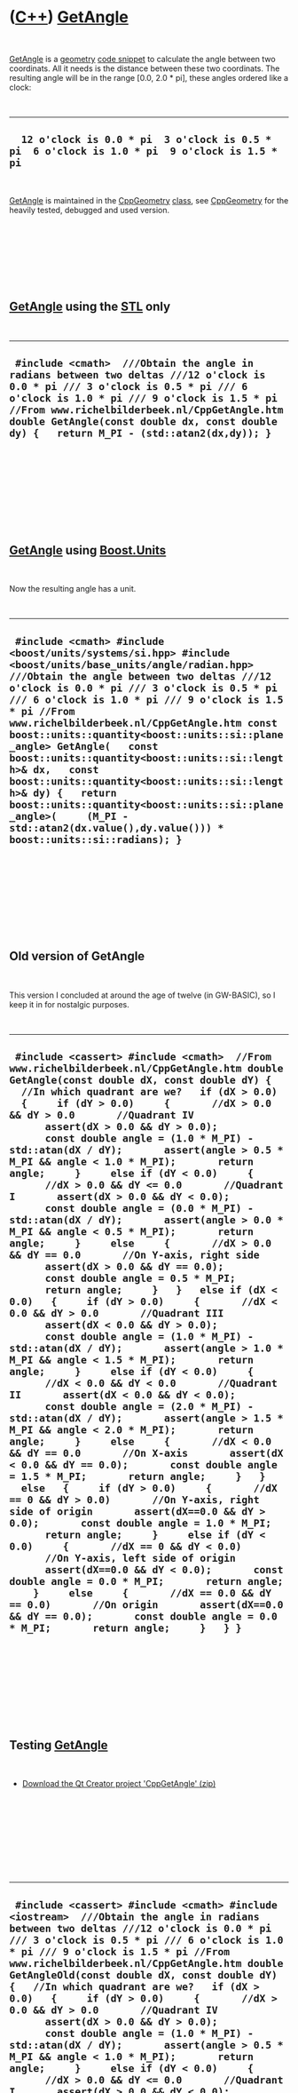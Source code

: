 
 

 

 

 

 

([C++](Cpp.md)) [GetAngle](CppGetAngle.md)
============================================

 

[GetAngle](CppGetAngle.md) is a [geometry](CppGeometry.md) [code
snippet](CppCodeSnippets.md) to calculate the angle between two
coordinats. All it needs is the distance between these two coordinats.
The resulting angle will be in the range \[0.0, 2.0 \* pi\], these
angles ordered like a clock:

 

  -------------------------------------------------------------------------------------------------
  `  12 o'clock is 0.0 * pi  3 o'clock is 0.5 * pi  6 o'clock is 1.0 * pi  9 o'clock is 1.5 * pi`
  -------------------------------------------------------------------------------------------------

 

[GetAngle](CppGetAngle.md) is maintained in the
[CppGeometry](CppGeometry.md) [class](CppClass.md), see
[CppGeometry](CppGeometry.md) for the heavily tested, debugged and used
version.

 

 

 

 

[GetAngle](CppGetAngle.md) using the [STL](CppStl.md) only
------------------------------------------------------------

 

  --------------------------------------------------------------------------------------------------------------------------------------------------------------------------------------------------------------------------------------------------------------------------------------------------------------------------
  ` #include <cmath>  ///Obtain the angle in radians between two deltas ///12 o'clock is 0.0 * pi /// 3 o'clock is 0.5 * pi /// 6 o'clock is 1.0 * pi /// 9 o'clock is 1.5 * pi //From www.richelbilderbeek.nl/CppGetAngle.htm double GetAngle(const double dx, const double dy) {   return M_PI - (std::atan2(dx,dy)); }`
  --------------------------------------------------------------------------------------------------------------------------------------------------------------------------------------------------------------------------------------------------------------------------------------------------------------------------

 

 

 

 

 

[GetAngle](CppGetAngle.md) using [Boost.Units](CppUnits.md)
-------------------------------------------------------------

 

Now the resulting angle has a unit.

 

  ----------------------------------------------------------------------------------------------------------------------------------------------------------------------------------------------------------------------------------------------------------------------------------------------------------------------------------------------------------------------------------------------------------------------------------------------------------------------------------------------------------------------------------------------------------------------------------------------------------------------------------------------------------------
  ` #include <cmath> #include <boost/units/systems/si.hpp> #include <boost/units/base_units/angle/radian.hpp>  ///Obtain the angle between two deltas ///12 o'clock is 0.0 * pi /// 3 o'clock is 0.5 * pi /// 6 o'clock is 1.0 * pi /// 9 o'clock is 1.5 * pi //From www.richelbilderbeek.nl/CppGetAngle.htm const boost::units::quantity<boost::units::si::plane_angle> GetAngle(   const boost::units::quantity<boost::units::si::length>& dx,   const boost::units::quantity<boost::units::si::length>& dy) {   return boost::units::quantity<boost::units::si::plane_angle>(     (M_PI - std::atan2(dx.value(),dy.value())) * boost::units::si::radians); }`
  ----------------------------------------------------------------------------------------------------------------------------------------------------------------------------------------------------------------------------------------------------------------------------------------------------------------------------------------------------------------------------------------------------------------------------------------------------------------------------------------------------------------------------------------------------------------------------------------------------------------------------------------------------------------

 

 

 

 

 

Old version of GetAngle
-----------------------

 

This version I concluded at around the age of twelve (in GW-BASIC), so I
keep it in for nostalgic purposes.

 

  -------------------------------------------------------------------------------------------------------------------------------------------------------------------------------------------------------------------------------------------------------------------------------------------------------------------------------------------------------------------------------------------------------------------------------------------------------------------------------------------------------------------------------------------------------------------------------------------------------------------------------------------------------------------------------------------------------------------------------------------------------------------------------------------------------------------------------------------------------------------------------------------------------------------------------------------------------------------------------------------------------------------------------------------------------------------------------------------------------------------------------------------------------------------------------------------------------------------------------------------------------------------------------------------------------------------------------------------------------------------------------------------------------------------------------------------------------------------------------------------------------------------------------------------------------------------------------------------------------------------------------------------------------------------------------------------------------------------------------------------------------------------------------------------------------------------------------------------------------------------------------------------------------------------------------------------------------------------------------------------------------------------------------------------------------------------------------------------------------------------------------------------------------------------------------------------------------------------------------------------------
  ` #include <cassert> #include <cmath>  //From www.richelbilderbeek.nl/CppGetAngle.htm double GetAngle(const double dX, const double dY) {   //In which quadrant are we?   if (dX > 0.0)   {     if (dY > 0.0)     {       //dX > 0.0 && dY > 0.0       //Quadrant IV       assert(dX > 0.0 && dY > 0.0);       const double angle = (1.0 * M_PI) - std::atan(dX / dY);       assert(angle > 0.5 * M_PI && angle < 1.0 * M_PI);       return angle;     }     else if (dY < 0.0)     {       //dX > 0.0 && dY <= 0.0       //Quadrant I       assert(dX > 0.0 && dY < 0.0);       const double angle = (0.0 * M_PI) - std::atan(dX / dY);       assert(angle > 0.0 * M_PI && angle < 0.5 * M_PI);       return angle;     }     else     {       //dX > 0.0 && dY == 0.0       //On Y-axis, right side       assert(dX > 0.0 && dY == 0.0);       const double angle = 0.5 * M_PI;       return angle;     }   }   else if (dX < 0.0)   {     if (dY > 0.0)     {       //dX < 0.0 && dY > 0.0       //Quadrant III       assert(dX < 0.0 && dY > 0.0);       const double angle = (1.0 * M_PI) - std::atan(dX / dY);       assert(angle > 1.0 * M_PI && angle < 1.5 * M_PI);       return angle;     }     else if (dY < 0.0)     {       //dX < 0.0 && dY < 0.0       //Quadrant II       assert(dX < 0.0 && dY < 0.0);       const double angle = (2.0 * M_PI) - std::atan(dX / dY);       assert(angle > 1.5 * M_PI && angle < 2.0 * M_PI);       return angle;     }     else     {       //dX < 0.0 && dY == 0.0       //On X-axis       assert(dX < 0.0 && dY == 0.0);       const double angle = 1.5 * M_PI;       return angle;     }   }   else   {     if (dY > 0.0)     {       //dX == 0 && dY > 0.0)       //On Y-axis, right side of origin       assert(dX==0.0 && dY > 0.0);       const double angle = 1.0 * M_PI;       return angle;     }     else if (dY < 0.0)     {       //dX == 0 && dY < 0.0)       //On Y-axis, left side of origin       assert(dX==0.0 && dY < 0.0);       const double angle = 0.0 * M_PI;       return angle;     }     else     {       //dX == 0.0 && dY == 0.0)       //On origin       assert(dX==0.0 && dY == 0.0);       const double angle = 0.0 * M_PI;       return angle;     }   } }`
  -------------------------------------------------------------------------------------------------------------------------------------------------------------------------------------------------------------------------------------------------------------------------------------------------------------------------------------------------------------------------------------------------------------------------------------------------------------------------------------------------------------------------------------------------------------------------------------------------------------------------------------------------------------------------------------------------------------------------------------------------------------------------------------------------------------------------------------------------------------------------------------------------------------------------------------------------------------------------------------------------------------------------------------------------------------------------------------------------------------------------------------------------------------------------------------------------------------------------------------------------------------------------------------------------------------------------------------------------------------------------------------------------------------------------------------------------------------------------------------------------------------------------------------------------------------------------------------------------------------------------------------------------------------------------------------------------------------------------------------------------------------------------------------------------------------------------------------------------------------------------------------------------------------------------------------------------------------------------------------------------------------------------------------------------------------------------------------------------------------------------------------------------------------------------------------------------------------------------------------------------

 

 

 

 

 

Testing [GetAngle](CppGetAngle.md)
-----------------------------------

 

-   [Download the Qt Creator project
    'CppGetAngle' (zip)](CppGetAngle.zip)

 

 

 

 

 

  ------------------------------------------------------------------------------------------------------------------------------------------------------------------------------------------------------------------------------------------------------------------------------------------------------------------------------------------------------------------------------------------------------------------------------------------------------------------------------------------------------------------------------------------------------------------------------------------------------------------------------------------------------------------------------------------------------------------------------------------------------------------------------------------------------------------------------------------------------------------------------------------------------------------------------------------------------------------------------------------------------------------------------------------------------------------------------------------------------------------------------------------------------------------------------------------------------------------------------------------------------------------------------------------------------------------------------------------------------------------------------------------------------------------------------------------------------------------------------------------------------------------------------------------------------------------------------------------------------------------------------------------------------------------------------------------------------------------------------------------------------------------------------------------------------------------------------------------------------------------------------------------------------------------------------------------------------------------------------------------------------------------------------------------------------------------------------------------------------------------------------------------------------------------------------------------------------------------------------------------------------------------------------------------------------------------------------------------------------------------------------------------------------------------------------------------------------------------------------------------------------------------------------------------------------------------------------------------------------------------------------------------------------------------------------------------------------------------------------------------------------------------------------------------------------------------------------------------------------------------------------------------------------------------------------------------------------------------------------------------------------------------------------------------------------------------------------------------------------------------------------------------------------------------------------------------------------------------------------------------------------------------------------------------------------------------------------------------------------------------------------------------------------------------------------------------------------------------------------------------------------------------------------------------------------------------------------------------------------------------------------------------------------------------------------------------------------------------------------------------------------------------------------------------------------------------------------------------------------------------------------------------------------------------------------------------------------------------------------------------------------------------------------------------------------------------------------------------------------------------------------------------------------------------------------------------------------------------------------------------------------------------------------------------------------------------------------------------------------------------------------------------------------------------------------------------------------------------------------------------------------------------------------------------------------------------------------------------------------------------------------------------------------------------------------------------------------------------------------------------------------------------------------------------------------------------------------------------------------------------------------------------------------------------------------------------------------------------------------------------------------------------------------------------------------------------------------------------------------------------------------------------------------------------------------------------------------------------------------------------------------------------------------------------------------------------------------------------------------------------------------------------------------------------------------------------------------------------------------------------------------------------------------------------------------------------------------------------------------------------------------------------------------------------------------------------------------------------------------------------------------------------------------------------------
  ` #include <cassert> #include <cmath> #include <iostream>  ///Obtain the angle in radians between two deltas ///12 o'clock is 0.0 * pi /// 3 o'clock is 0.5 * pi /// 6 o'clock is 1.0 * pi /// 9 o'clock is 1.5 * pi //From www.richelbilderbeek.nl/CppGetAngle.htm double GetAngleOld(const double dX, const double dY) {   //In which quadrant are we?   if (dX > 0.0)   {     if (dY > 0.0)     {       //dX > 0.0 && dY > 0.0       //Quadrant IV       assert(dX > 0.0 && dY > 0.0);       const double angle = (1.0 * M_PI) - std::atan(dX / dY);       assert(angle > 0.5 * M_PI && angle < 1.0 * M_PI);       return angle;     }     else if (dY < 0.0)     {       //dX > 0.0 && dY <= 0.0       //Quadrant I       assert(dX > 0.0 && dY < 0.0);       const double angle = (0.0 * M_PI) - std::atan(dX / dY);       assert(angle > 0.0 * M_PI && angle < 0.5 * M_PI);       return angle;     }     else     {       //dX > 0.0 && dY == 0.0       //On Y-axis, right side       assert(dX > 0.0 && dY == 0.0);       const double angle = 0.5 * M_PI;       return angle;     }   }   else if (dX < 0.0)   {     if (dY > 0.0)     {       //dX < 0.0 && dY > 0.0       //Quadrant III       assert(dX < 0.0 && dY > 0.0);       const double angle = (1.0 * M_PI) - std::atan(dX / dY);       assert(angle > 1.0 * M_PI && angle < 1.5 * M_PI);       return angle;     }     else if (dY < 0.0)     {       //dX < 0.0 && dY < 0.0       //Quadrant II       assert(dX < 0.0 && dY < 0.0);       const double angle = (2.0 * M_PI) - std::atan(dX / dY);       assert(angle > 1.5 * M_PI && angle < 2.0 * M_PI);       return angle;     }     else     {       //dX < 0.0 && dY == 0.0       //On X-axis       assert(dX < 0.0 && dY == 0.0);       const double angle = 1.5 * M_PI;       return angle;     }   }   else   {     if (dY > 0.0)     {       //dX == 0 && dY > 0.0)       //On Y-axis, right side of origin       assert(dX==0.0 && dY > 0.0);       const double angle = 1.0 * M_PI;       return angle;     }     else if (dY < 0.0)     {       //dX == 0 && dY < 0.0)       //On Y-axis, left side of origin       assert(dX==0.0 && dY < 0.0);       const double angle = 0.0 * M_PI;       return angle;     }     else     {       //dX == 0.0 && dY == 0.0)       //On origin       assert(dX==0.0 && dY == 0.0);       const double angle = 0.0 * M_PI;       return angle;     }   } }  #include <cmath>  ///Obtain the angle in radians between two deltas ///12 o'clock is 0.0 * pi /// 3 o'clock is 0.5 * pi /// 6 o'clock is 1.0 * pi /// 9 o'clock is 1.5 * pi //From www.richelbilderbeek.nl/CppGetAngle.htm double GetAngleRadians(const double dx, const double dy) {   return M_PI - (std::atan2(dx,dy)); }   #include <cmath> #include <boost/units/systems/si.hpp> #include <boost/units/base_units/angle/radian.hpp> ///Obtain the angle between two deltas ///12 o'clock is 0.0 * pi /// 3 o'clock is 0.5 * pi /// 6 o'clock is 1.0 * pi /// 9 o'clock is 1.5 * pi //From www.richelbilderbeek.nl/CppGetAngle.htm const boost::units::quantity<boost::units::si::plane_angle> GetAngle(   const boost::units::quantity<boost::units::si::length>& dx,   const boost::units::quantity<boost::units::si::length>& dy) {   return boost::units::quantity<boost::units::si::plane_angle>(     (M_PI - std::atan2(dx.value(),dy.value())) * boost::units::si::radians); }  #include <tuple> #include <map> #include <boost/units/io.hpp>  int main() {   using boost::units::quantity;   using boost::units::si::length;   using boost::units::si::meter;   using boost::units::si::plane_angle;   using boost::units::si::radians;    //Test the functions   //Create a table of (dx,dy) and the expected angle   const std::vector<std::tuple<double,double,double> > v     =     {       std::make_tuple( 0.0,-1.0, 0.00 * M_PI), //N       std::make_tuple( 1.0,-1.0, 0.25 * M_PI), //NE       std::make_tuple( 1.0, 0.0, 0.50 * M_PI), //E       std::make_tuple( 1.0, 1.0, 0.75 * M_PI), //SE       std::make_tuple( 0.0, 1.0, 1.00 * M_PI), //S       std::make_tuple(-1.0, 1.0, 1.25 * M_PI), //SW       std::make_tuple(-1.0, 0.0, 1.50 * M_PI), //W       std::make_tuple(-1.0,-1.0, 1.75 * M_PI)  //NW     };   std::for_each(v.begin(),v.end(),     [](const std::tuple<double,double,double>& t)     {       {         //Test GetAngleRadians         const double angle =  GetAngleRadians(std::get<0>(t),std::get<1>(t));         const double expected = std::get<2>(t);         assert(std::abs(angle-expected) < 0.01);       }       {         //Test GetAngleRadiansOld         const double angle =  GetAngleOld(std::get<0>(t),std::get<1>(t));         const double expected = std::get<2>(t);         assert(std::abs(angle-expected) < 0.01);       }       {         //Test GetAngle         using boost::units::si::length;         using boost::units::si::meter;         using boost::units::si::radians;         using boost::units::quantity;         using boost::units::si::plane_angle;          const quantity<plane_angle> angle(           GetAngle(             std::get<0>(t) * meter,             std::get<1>(t) * meter           ));         const quantity<plane_angle> expected(           std::get<2>(t) * radians);         assert(std::abs(angle.value()-expected.value()) < 0.01);       }      }   );   //Display   for (double y = -1.0; y < 1.0; y+=0.21)   {     for (double x = -1.0; x < 1.0; x+=0.21)     {       const quantity<length> lx(x * meter);       const quantity<length> ly(y * meter);        std::cout << "(" << x << "," << y << "): "         << GetAngleOld(x,y)         << " or " << GetAngleRadians(x,y)         << " or " << GetAngle(lx,ly) << '\n';     }   } }`
  ------------------------------------------------------------------------------------------------------------------------------------------------------------------------------------------------------------------------------------------------------------------------------------------------------------------------------------------------------------------------------------------------------------------------------------------------------------------------------------------------------------------------------------------------------------------------------------------------------------------------------------------------------------------------------------------------------------------------------------------------------------------------------------------------------------------------------------------------------------------------------------------------------------------------------------------------------------------------------------------------------------------------------------------------------------------------------------------------------------------------------------------------------------------------------------------------------------------------------------------------------------------------------------------------------------------------------------------------------------------------------------------------------------------------------------------------------------------------------------------------------------------------------------------------------------------------------------------------------------------------------------------------------------------------------------------------------------------------------------------------------------------------------------------------------------------------------------------------------------------------------------------------------------------------------------------------------------------------------------------------------------------------------------------------------------------------------------------------------------------------------------------------------------------------------------------------------------------------------------------------------------------------------------------------------------------------------------------------------------------------------------------------------------------------------------------------------------------------------------------------------------------------------------------------------------------------------------------------------------------------------------------------------------------------------------------------------------------------------------------------------------------------------------------------------------------------------------------------------------------------------------------------------------------------------------------------------------------------------------------------------------------------------------------------------------------------------------------------------------------------------------------------------------------------------------------------------------------------------------------------------------------------------------------------------------------------------------------------------------------------------------------------------------------------------------------------------------------------------------------------------------------------------------------------------------------------------------------------------------------------------------------------------------------------------------------------------------------------------------------------------------------------------------------------------------------------------------------------------------------------------------------------------------------------------------------------------------------------------------------------------------------------------------------------------------------------------------------------------------------------------------------------------------------------------------------------------------------------------------------------------------------------------------------------------------------------------------------------------------------------------------------------------------------------------------------------------------------------------------------------------------------------------------------------------------------------------------------------------------------------------------------------------------------------------------------------------------------------------------------------------------------------------------------------------------------------------------------------------------------------------------------------------------------------------------------------------------------------------------------------------------------------------------------------------------------------------------------------------------------------------------------------------------------------------------------------------------------------------------------------------------------------------------------------------------------------------------------------------------------------------------------------------------------------------------------------------------------------------------------------------------------------------------------------------------------------------------------------------------------------------------------------------------------------------------------------------------------------------------------------------------------------------------------------

 

 

 

 

 

 

